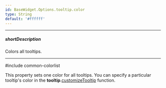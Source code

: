 ```yaml
---
id: BaseWidget.Options.tooltip.color
type: String
default: '#ffffff'
---
```

---
##### shortDescription
Colors all tooltips.

---
#include common-colorlist

This property sets one color for all tooltips. You can specify a particular tooltip's color in the **tooltip**.[customizeTooltip](/api-reference/20%20Data%20Visualization%20Widgets/BaseChart/1%20Configuration/tooltip/customizeTooltip.md '{basewidgetpath}/Configuration/tooltip#customizeTooltip') function.